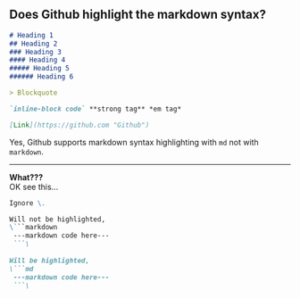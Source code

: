 Does Github highlight the markdown syntax?
-----------------------------------------

```md
# Heading 1
## Heading 2
### Heading 3
#### Heading 4
##### Heading 5
###### Heading 6

> Blockquote

`inline-block code` **strong tag** *em tag*

[Link](https://github.com "Github")
```

Yes, Github supports markdown syntax highlighting with `md` not with `markdown`.

<hr>

**What???**  
OK see this...

```md
Ignore \.

Will not be highlighted,
\```markdown
 ---markdown code here---
 ```\
 
Will be highlighted,
\```md
 ---markdown code here---
 ```\
```
